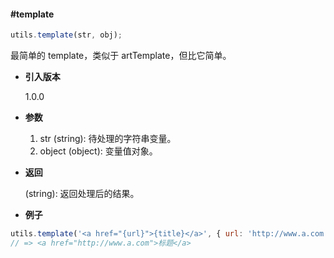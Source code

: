 #### #template

```javascript
utils.template(str, obj);
```

最简单的 template，类似于 artTemplate，但比它简单。

- **引入版本**

    1.0.0

- **参数**

    1. str (string): 待处理的字符串变量。
    2. object (object): 变量值对象。

- **返回**

    (string): 返回处理后的结果。

- **例子**

```javascript
utils.template('<a href="{url}">{title}</a>', { url: 'http://www.a.com', title: '标题' });
// => <a href="http://www.a.com">标题</a>
```
